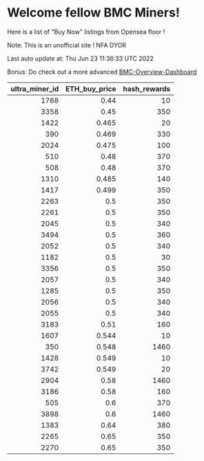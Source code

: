 # Welcome fellow BMC Miners!
Here is a list of "Buy Now" listings from Opensea floor !

Note: This is an unofficial site ! NFA DYOR

Last auto update at: Thu Jun 23 11:36:33 UTC 2022

Bonus: Do check out a more advanced [BMC-Overview-Dashboard](https://dune.com/defifunk/BMC-Overview-Dashboard)


|   ultra_miner_id |   ETH_buy_price |   hash_rewards |
|-----------------:|----------------:|---------------:|
|             1768 |           0.44  |             10 |
|             3358 |           0.45  |            350 |
|             1422 |           0.465 |             20 |
|              390 |           0.469 |            330 |
|             2024 |           0.475 |            100 |
|              510 |           0.48  |            370 |
|              508 |           0.48  |            370 |
|             1310 |           0.485 |            140 |
|             1417 |           0.499 |            350 |
|             2263 |           0.5   |            350 |
|             2261 |           0.5   |            350 |
|             2045 |           0.5   |            340 |
|             3494 |           0.5   |            360 |
|             2052 |           0.5   |            340 |
|             1182 |           0.5   |             30 |
|             3356 |           0.5   |            350 |
|             2057 |           0.5   |            340 |
|             1285 |           0.5   |            350 |
|             2056 |           0.5   |            340 |
|             2055 |           0.5   |            340 |
|             3183 |           0.51  |            160 |
|             1607 |           0.544 |             10 |
|              350 |           0.548 |           1460 |
|             1428 |           0.549 |             10 |
|             3742 |           0.549 |             20 |
|             2904 |           0.58  |           1460 |
|             3186 |           0.58  |            160 |
|              505 |           0.6   |            370 |
|             3898 |           0.6   |           1460 |
|             1383 |           0.64  |            380 |
|             2265 |           0.65  |            350 |
|             2270 |           0.65  |            350 |